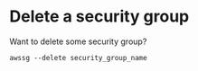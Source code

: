 # Delete a security group

Want to delete some security group?
```
awssg --delete security_group_name
```
